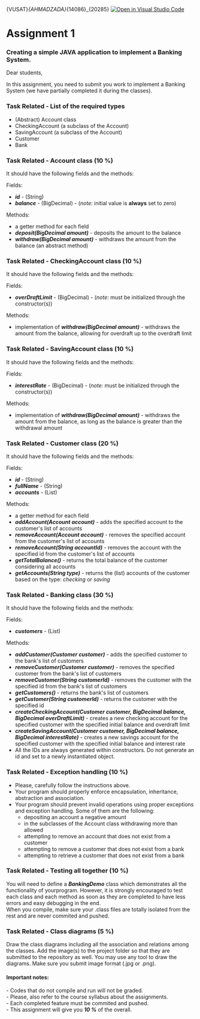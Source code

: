 {VUSAT}_{AHMADZADA}_{14086}_{20285}
[![Open in Visual Studio Code](https://classroom.github.com/assets/open-in-vscode-c66648af7eb3fe8bc4f294546bfd86ef473780cde1dea487d3c4ff354943c9ae.svg)](https://classroom.github.com/online_ide?assignment_repo_id=10485751&assignment_repo_type=AssignmentRepo)
<h1> Assignment 1 </h1>
<h3> Creating a simple JAVA application to implement a Banking System. </h3>

Dear students,

In this assignment, you need to submit you work to implement a Banking System (we have partially completed it during the
classes).

<h3>Task Related - List of the required types</h3>
<ul>
    <li>(Abstract) Account class</li>
    <li>CheckingAccount (a subclass of the Account)</li>
    <li>SavingAccount (a subclass of the Account)</li>
    <li>Customer</li>
    <li>Bank</li>
</ul>

<h3>Task Related - Account class <strong>(10 %)</strong></h3>
<p>It should have the following fields and the methods:</p>
<p>Fields:</p>
<ul>
    <li><strong><em>id</em></strong> - (String)</li>
    <li><strong><em>balance</em></strong> - (BigDecimal) - (<em>note:</em> initial value is <strong>always</strong> set
        to zero)</li>
</ul>
<p>Methods:</p>
<ul>
    <li>a getter method for each field</li>
    <li><strong><em>deposit(BigDecimal amount)</em></strong> - deposits the amount to the balance</li>
    <li><strong><em>withdraw(BigDecimal amount)</em></strong> - withdraws the amount from the balance (an abstract
        method)</li>
</ul>

<h3>Task Related - CheckingAccount class <strong>(10 %)</strong></h3>
<p>It should have the following fields and the methods:</p>
<p>Fields:</p>
<ul>
    <li><strong><em>overDraftLimit</em></strong> - (BigDecimal) - (<em>note:</em> must be initialized through the
        constructor(s))</li>
</ul>
<p>Methods:</p>
<ul>
    <li>implementation of <strong><em>withdraw(BigDecimal amount)</em></strong> - withdraws the amount from the balance,
        allowing for overdraft up to the overdraft limit</li>
</ul>

<h3>Task Related - SavingAccount class <strong>(10 %)</strong></h3>
<p>It should have the following fields and the methods:</p>
<p>Fields:</p>
<ul>
    <li><strong><em>interestRate</em></strong> - (BigDecimal) - (<em>note:</em> must be initialized through the
        constructor(s))</li>
</ul>
<p>Methods:</p>
<ul>
    <li>implementation of <strong><em>withdraw(BigDecimal amount)</em></strong> - withdraws the amount from the balance,
        as long as the balance is greater than the withdrawal amount</li>
</ul>

<h3>Task Related - Customer class <strong>(20 %)</strong></h3>
<p>It should have the following fields and the methods:</p>
<p>Fields:</p>
<ul>
    <li><strong><em>id</em></strong> - (String)</li>
    <li><strong><em>fullName</em></strong> - (String)</li>
    <li><strong><em>accounts</em></strong> - (List<Account>)</li>
</ul>
<p>Methods:</p>
<ul>
    <li>a getter method for each field</li>
    <li><strong><em>addAccount(Account account)</em></strong> - adds the specified account to the customer's list of
        accounts</li>
    <li><strong><em>removeAccount(Account account)</em></strong> - removes the specified account from the customer's
        list of accounts</li>
    <li><strong><em>removeAccount(String accountId)</em></strong> - removes the account with the specified id from the
        customer's list of accounts</li>
    <li><strong><em>getTotalBalance()</em></strong> - returns the total balance of the customer considering all accounts
    </li>
    <li><strong><em>getAccounts(String type)</em></strong> - returns the (list) accounts of the customer based on the
        type: <em>checking</em> or <em>saving</em></li>
</ul>

<h3>Task Related - Banking class <strong>(30 %)</strong></h3>
<p>It should have the following fields and the methods:</p>
<p>Fields:</p>
<ul>
    <li><strong><em>customers</em></strong> - (List<Customer>)</li>
</ul>
<p>Methods:</p>
<ul>
    <li><strong><em>addCustomer(Customer customer)</em></strong> - adds the specified customer to the bank's list of
        customers</li>
    <li><strong><em>removeCustomer(Customer customer)</em></strong> - removes the specified customer from the bank's
        list of customers</li>
    <li><strong><em>removeCustomer(String customerId)</em></strong> - removes the customer with the specified id from
        the bank's list of customers</li>
    <li><strong><em>getCustomers()</em></strong> - returns the bank's list of customers</li>
    <li><strong><em>getCustomer(String customerId)</em></strong> - returns the customer with the specified id</li>
    <li><strong><em>createCheckingAccount(Customer customer, BigDecimal balance, BigDecimal
                overDraftLimit)</em></strong> -
        creates a new checking account for the specified customer with the specified initial balance and overdraft limit
    </li>
    <li><strong><em>createSavingAccount(Customer customer, BigDecimal balance, BigDecimal interestRate)</em></strong> -
        creates a new savings account for the specified customer with the specified initial balance and interest rate
    </li>
    <li>All the IDs are always generated within constructors. Do not generate an id and set to a newly instantiated
        object.</li>
</ul>

<h3>Task Related - Exception handling <strong>(10 %)</strong></h3>
<ul>
    <li>Please, carefully follow the instructions above.</li>
    <li>Your program should properly enforce encapsulation, inheritance, abstraction and association.</li>
    <li>Your program should prevent invalid operations using proper exceptions and exception handling. Some of them are
        the following:
        <ul>
            <li>depositing an account a negative amount</li>
            <li>in the subclasses of the Account class withdrawing more than allowed</li>
            <li>attempting to remove an account that does not exist from a customer</li>
            <li>attempting to remove a customer that does not exist from a bank</li>
            <li>attempting to retrieve a customer that does not exist from a bank</li>
        </ul>
    </li>
</ul>

<h3>Task Related - Testing all together <strong>(10 %)</strong></h3>
You will need to define a <strong><em>BankingDemo</em></strong> class which demonstrates all the functionality of
yourprogram. However, it is strongly encouraged to test each class and each method as soon as they are completed to have
less errors and easy debugging in the end. <br />
When you compile, make sure your .class files are totally isolated from the rest and are never commited and pushed.

<h3>Task Related - Class diagrams <strong>(5 %)</strong></h3>
Draw the class diagrams including all the association and relations among the classes. Add the image(s) to the project
folder so that they are submitted to the repository as well. You may use any tool to draw the diagrams. Make sure you
submit image format (.jpg or .png).

<h4>Important notes:</h4>
- Codes that do not compile and run will not be graded. <br />
- Please, also refer to the course syllabus about the assignments. <br />
- Each completed feature must be commited and pushed. <br />
- This assignment will give you <strong><em>10 %</em></strong> of the overall. <br />